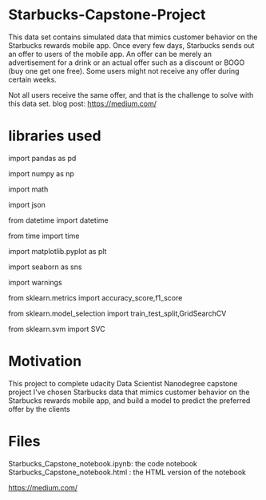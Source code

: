 # Starbucks-Capstone-Project

This data set contains simulated data that mimics customer behavior on the Starbucks rewards mobile app. Once every few days, Starbucks sends out an offer to users of the mobile app. An offer can be merely an advertisement for a drink or an actual offer such as a discount or BOGO (buy one get one free). Some users might not receive any offer during certain weeks.

Not all users receive the same offer, and that is the challenge to solve with this data set.
blog post: https://medium.com/

 # libraries used
 
import pandas as pd

import numpy as np

import math

import json

from datetime import datetime

from time import time

import matplotlib.pyplot as plt

import seaborn as sns

import warnings

from sklearn.metrics import accuracy_score,f1_score

from sklearn.model_selection import train_test_split,GridSearchCV

from sklearn.svm import SVC

# Motivation

This project to complete udacity Data Scientist Nanodegree capstone project 
I've chosen Starbucks data that mimics customer behavior on the Starbucks rewards mobile app, 
and build a model to predict the preferred offer by the clients 

# Files
Starbucks_Capstone_notebook.ipynb: the code notebook 
Starbucks_Capstone_notebook.html : the HTML version of the notebook


https://medium.com/
